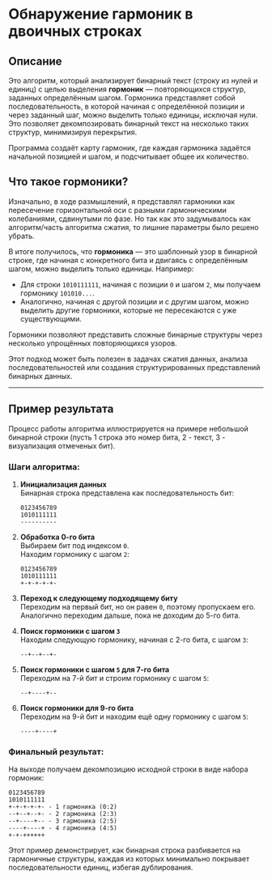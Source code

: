 # Обнаружение гармоник в двоичных строках

## Описание

Это алгоритм, который анализирует бинарный текст (строку из нулей и единиц) с целью выделения **гормоник** — повторяющихся структур, заданных определённым шагом. Гормоника представляет собой последовательность, в которой начиная с определённой позиции и через заданный шаг, можно выделить только единицы, исключая нули. Это позволяет декомпозировать бинарный текст на несколько таких структур, минимизируя перекрытия.

Программа создаёт карту гармоник, где каждая гармоника задаётся начальной позицией и шагом, и подсчитывает общее их количество.

## Что такое гормоники?

Изначально, в ходе размышлений, я представлял гармоники как пересечение горизонтальной оси с разными гармоническими колебаниями, сдвинутыми по фазе.
Но так как это задумывалось как алгоритм/часть алгоритма сжатия, то лишние параметры было решено убрать.

В итоге получилось, что **гормоника** — это шаблонный узор в бинарной строке, где начиная с конкретного бита и двигаясь с определённым шагом, можно выделить только единицы. Например:

- Для строки `1010111111`, начиная с позиции `0` и шагом `2`, мы получаем гормонику `101010...`.
- Аналогично, начиная с другой позиции и с другим шагом, можно выделить другие гормоники, которые не пересекаются с уже существующими.

Гормоники позволяют представить сложные бинарные структуры через несколько упрощённых повторяющихся узоров.

Этот подход может быть полезен в задачах сжатия данных, анализа последовательностей или создания структурированных представлений бинарных данных.

---

## Пример результата

Процесс работы алгоритма иллюстрируется на примере небольшой бинарной строки (пусть 1 строка это номер бита, 2 - текст, 3 - визуализация отмеченых бит).

### Шаги алгоритма:

1. **Инициализация данных**  
   Бинарная строка представлена как последовательность бит:  
   ```
   0123456789
   1010111111
   ----------
   ```

2. **Обработка 0-го бита**  
   Выбираем бит под индексом `0`.  
   Находим гормонику с шагом `2`:  
   ```
   0123456789
   1010111111
   +-+-+-+-+-
   ```

3. **Переход к следующему подходящему биту**  
   Переходим на первый бит, но он равен `0`, поэтому пропускаем его.  
   Аналогично переходим дальше, пока не доходим до 5-го бита.  

4. **Поиск гормоники с шагом `3`**  
   Находим следующую гормонику, начиная с 2-го бита, с шагом `3`:  
   ```
   --+--+--+-
   ```

5. **Поиск гормоники с шагом `5` для 7-го бита**  
   Переходим на 7-й бит и строим гормонику с шагом `5`:  
   ```
   --+----+--
   ```

6. **Поиск гормоники для 9-го бита**  
   Переходим на 9-й бит и находим ещё одну гормонику с шагом `5`:  
   ```
   ----+----+
   ```

### Финальный результат:

На выходе получаем декомпозицию исходной строки в виде набора гормоник:  
```
0123456789
1010111111
+-+-+-+-+- - 1 гармоника (0:2)
--+--+--+- - 2 гармоника (2:3)
--+----+-- - 3 гармоника (2:5)
----+----+ - 4 гармоника (4:5)
+-+-++++++
```

Этот пример демонстрирует, как бинарная строка разбивается на гармоничные структуры, каждая из которых минимально покрывает последовательности единиц, избегая дублирования.
